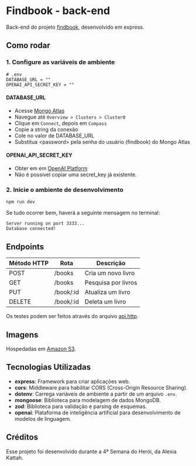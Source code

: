 # Findbook - back-end

Back-end do projeto [findbook](https://github.com/AleferReinert/findbook), desenvolvido em express.

## Como rodar

### 1. Configure as variáveis de ambiente

```
# .env
DATABASE_URL = ""
OPENAI_API_SECRET_KEY = ""
```

#### DATABASE_URL

- Acesse [Mongo Atlas](https://cloud.mongodb.com)
- Navegue até `Overview > Clusters > Cluster0`
- Clique em `Connect`, depois em `Compass`
- Copie a string da conexão
- Cole no valor de DATABASE_URL
- Substitua \<password> pela senha do usuário (findbook) do Mongo Atlas

#### OPENAI_API_SECRET_KEY

- Obter em em [OpenAI Platform](https://platform.openai.com/organization/api-keys)
- Não é possível copiar uma secret_key já existente.

### 2. Inicie o ambiente de desenvolvimento

```
npm run dev
```

Se tudo ocorrer bem, haverá a seguinte mensagem no terminal:

```
Server running on port 3333...
Database connected!
```

## Endpoints

| Método HTTP | Rota      | Descrição           |
| ----------- | --------- | ------------------- |
| POST        | /books    | Cria um novo livro  |
| GET         | /books    | Pesquisa por livros |
| PUT         | /book/:id | Atualiza um livro   |
| DELETE      | /book/:id | Deleta um livro     |

Os testes podem ser feitos através do arquivo [api.http](https://github.com/AleferReinert/findbook-back-end/blob/main/api.http).

## Imagens

Hospedadas em [Amazon S3](https://us-east-2.console.aws.amazon.com/s3/buckets/findbook).

## Tecnologias Utilizadas

- **express**: Framework para criar aplicações web.
- **cors**: Middleware para habilitar CORS (Cross-Origin Resource Sharing).
- **dotenv**: Carrega variáveis de ambiente a partir de um arquivo `.env`.
- **mongoose**: Biblioteca para modelagem de dados MongoDB.
- **zod**: Biblioteca para validação e parsing de esquemas.
- **openai**: Plataforma de inteligência artificial para desenvolvimento de modelos de linguagem.

## Créditos

Esse projeto foi desenvolvido durante a 4ª Semana do Herói, da Alexia Kattah.
